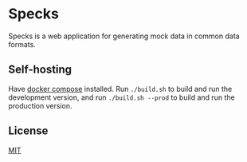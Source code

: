 # Specks

Specks is a web application for generating mock data in common data formats.

## Self-hosting

Have [docker compose](https://docs.docker.com/compose/) installed. Run `./build.sh` to build and run the development version, and run `./build.sh --prod` to build and run the production version.

## License

[MIT](https://choosealicense.com/licenses/mit/)
